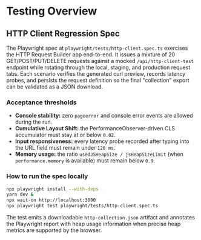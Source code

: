 # Testing Overview

## HTTP Client Regression Spec

The Playwright spec at `playwright/tests/http-client.spec.ts` exercises the HTTP Request Builder app end-to-end. It issues a
mixture of 20 GET/POST/PUT/DELETE requests against a mocked `/api/http-client-test` endpoint while rotating through the local,
staging, and production request tabs. Each scenario verifies the generated curl preview, records latency probes, and persists
the request definition so the final "collection" export can be validated as a JSON download.

### Acceptance thresholds

- **Console stability:** zero `pageerror` and console error events are allowed during the run.
- **Cumulative Layout Shift:** the PerformanceObserver-driven CLS accumulator must stay at or below `0.02`.
- **Input responsiveness:** every latency probe recorded after typing into the URL field must remain under `120 ms`.
- **Memory usage:** the ratio `usedJSHeapSize / jsHeapSizeLimit` (when `performance.memory` is available) must remain below `0.9`.

### How to run the spec locally

```bash
npx playwright install --with-deps
yarn dev &
npx wait-on http://localhost:3000
npx playwright test playwright/tests/http-client.spec.ts
```

The test emits a downloadable `http-collection.json` artifact and annotates the Playwright report with heap usage information
when precise heap metrics are supported by the browser.

